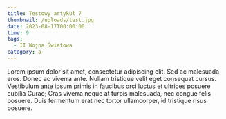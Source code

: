 ```yaml
---
title: Testowy artykuł 7
thumbnail: /uploads/test.jpg
date: 2023-08-17T00:00:00
time: 9
tags:
  - II Wojna Światowa
category: a
---
```


Lorem ipsum dolor sit amet, consectetur adipiscing elit. Sed ac malesuada eros. Donec ac viverra ante. Nullam tristique velit eget consequat cursus. Vestibulum ante ipsum primis in faucibus orci luctus et ultrices posuere cubilia Curae; Cras viverra neque at turpis malesuada, nec congue felis posuere. Duis fermentum erat nec tortor ullamcorper, id tristique risus posuere.

